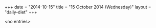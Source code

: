 +++
date = "2014-10-15"
title = "15 October 2014 (Wednesday)"
layout = "daily-diet"
+++

<p>&lt;no entries&gt;</p>